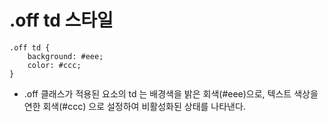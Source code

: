 .off td 스타일
===

```
.off td {
    background: #eee;
    color: #ccc;
}
```
- .off 클래스가 적용된 요소의 td 는 배경색을 밝은 회색(#eee)으로, 텍스트 색상을 연한 회색(#ccc) 으로 설정하여 비활성화된 상태를 나타낸다.

